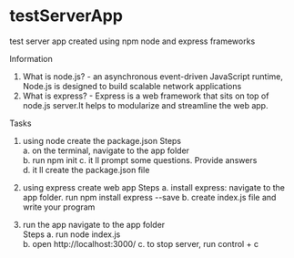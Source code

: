 # testServerApp
test server app created using npm node and express frameworks

Information

1. What is node.js? - an asynchronous event-driven JavaScript runtime, Node.js is designed to build scalable network applications 
2. What is express? - Express is a web framework that sits on top of node.js server.It helps to modularize and streamline the web app.

Tasks

1. using node create the package.json
   Steps   
  	a. on the terminal, navigate to the app folder	
    b. run npm init	
	  c. it ll prompt some questions. Provide answers 	
	  d. it ll create the package.json file	

2. using express create web app
   Steps
    a. install express: navigate to the app folder. run npm install express --save
    b. create index.js file and write your program	
    
3. run the app	navigate to the app folder	
   Steps
   a.	run node index.js	
	 b. open http://localhost:3000/	
	 c. to stop server, run control + c	
